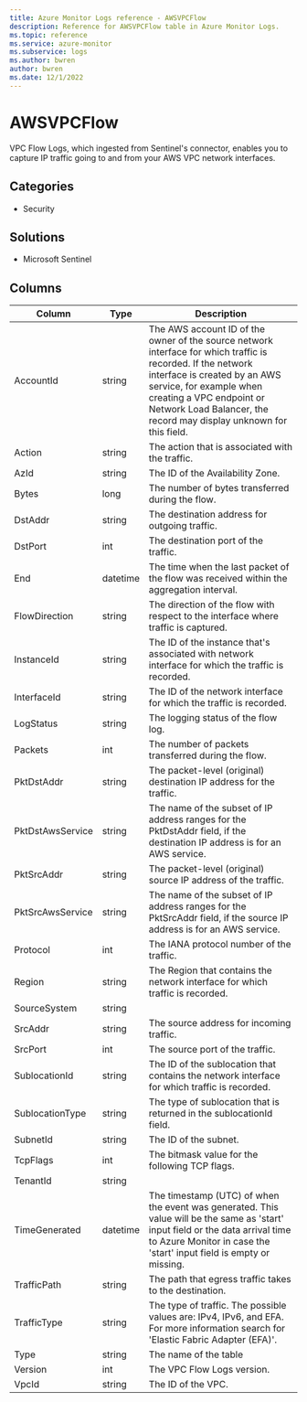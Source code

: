 ```yaml
---
title: Azure Monitor Logs reference - AWSVPCFlow
description: Reference for AWSVPCFlow table in Azure Monitor Logs.
ms.topic: reference
ms.service: azure-monitor
ms.subservice: logs
ms.author: bwren
author: bwren
ms.date: 12/1/2022
---
```


# AWSVPCFlow

 VPC Flow Logs, which ingested from Sentinel's connector, enables you to capture IP traffic going to and from your AWS VPC network interfaces.

## Categories

- Security
## Solutions

- Microsoft Sentinel




## Columns

| Column | Type | Description |
| --- | --- | --- |
| AccountId | string | The AWS account ID of the owner of the source network interface for which traffic is recorded. If the network interface is created by an AWS service, for example when creating a VPC endpoint or Network Load Balancer, the record may display unknown for this field. |
| Action | string | The action that is associated with the traffic. |
| AzId | string | The ID of the Availability Zone. |
| Bytes | long | The number of bytes transferred during the flow. |
| DstAddr | string | The destination address for outgoing traffic. |
| DstPort | int | The destination port of the traffic. |
| End | datetime | The time when the last packet of the flow was received within the aggregation interval. |
| FlowDirection | string | The direction of the flow with respect to the interface where traffic is captured. |
| InstanceId | string | The ID of the instance that's associated with network interface for which the traffic is recorded. |
| InterfaceId | string | The ID of the network interface for which the traffic is recorded. |
| LogStatus | string | The logging status of the flow log. |
| Packets | int | The number of packets transferred during the flow. |
| PktDstAddr | string | The packet-level (original) destination IP address for the traffic. |
| PktDstAwsService | string | The name of the subset of IP address ranges for the PktDstAddr field, if the destination IP address is for an AWS service. |
| PktSrcAddr | string | The packet-level (original) source IP address of the traffic. |
| PktSrcAwsService | string | The name of the subset of IP address ranges for the PktSrcAddr field, if the source IP address is for an AWS service. |
| Protocol | int | The IANA protocol number of the traffic. |
| Region | string | The Region that contains the network interface for which traffic is recorded. |
| SourceSystem | string |  |
| SrcAddr | string | The source address for incoming traffic. |
| SrcPort | int | The source port of the traffic. |
| SublocationId | string | The ID of the sublocation that contains the network interface for which traffic is recorded. |
| SublocationType | string | The type of sublocation that is returned in the sublocationId field. |
| SubnetId | string | The ID of the subnet. |
| TcpFlags | int | The bitmask value for the following TCP flags. |
| TenantId | string |  |
| TimeGenerated | datetime | The timestamp (UTC) of when the event was generated. This value will be the same as 'start' input field or the data arrival time to Azure Monitor in case the 'start' input field is empty or missing. |
| TrafficPath | string | The path that egress traffic takes to the destination. |
| TrafficType | string | The type of traffic. The possible values are: IPv4, IPv6, and EFA. For more information search for 'Elastic Fabric Adapter (EFA)'. |
| Type | string | The name of the table |
| Version | int | The VPC Flow Logs version. |
| VpcId | string | The ID of the VPC. |
